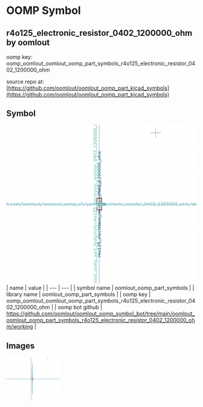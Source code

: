 # OOMP Symbol  
## r4o125_electronic_resistor_0402_1200000_ohm  by oomlout  
  
oomp key: oomp_oomlout_oomlout_oomp_part_symbols_r4o125_electronic_resistor_0402_1200000_ohm  
  
source repo at: [https://github.com/oomlout/oomlout_oomp_part_kicad_symbols](https://github.com/oomlout/oomlout_oomp_part_kicad_symbols)  
## Symbol  
  
[![working.png](working_600.png)](working.png)  
| name | value | 
| --- | --- | 
| symbol name | oomlout_oomp_part_symbols | 
| library name | oomlout_oomp_part_symbols | 
| oomp key | oomp_oomlout_oomlout_oomp_part_symbols_r4o125_electronic_resistor_0402_1200000_ohm | 
| oomp bot github | https://github.com/oomlout/oomlout_oomp_symbol_bot/tree/main/oomlout_oomlout_oomp_part_symbols_r4o125_electronic_resistor_0402_1200000_ohm/working | 
## Images  
  
[![working.png](working_140.png)](working.png)  
